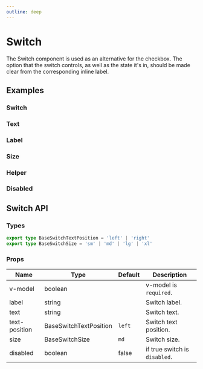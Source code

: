 ```yaml
---
outline: deep
---
```


<script setup lang="ts">
import SwitchExample from './demo/switch/switch-example.vue'
import SwitchText from './demo/switch/switch-text.vue'
import SwitchLabel from './demo/switch/switch-label.vue'
import SwitchHelper from './demo/switch/switch-helper.vue'
import SwitchSize from './demo/switch/switch-size.vue'
import SwitchDisabled from './demo/switch/switch-disabled.vue'
</script>

# Switch

The Switch component is used as an alternative for the checkbox. The option that the switch controls, as well as the state it's in, should be made clear from the corresponding inline label.

## Examples

### Switch

<!--@include: ./demo/switch/switch-example.md-->

### Text

<!--@include: ./demo/switch/switch-text.md-->

### Label

<!--@include: ./demo/switch/switch-label.md-->

### Size

<!--@include: ./demo/switch/switch-size.md-->

### Helper

<!--@include: ./demo/switch/switch-helper.md-->

### Disabled

<!--@include: ./demo/switch/switch-disabled.md-->

## Switch API

### Types

```ts
export type BaseSwitchTextPosition = 'left' | 'right'
export type BaseSwitchSize = 'sm' | 'md' | 'lg' | 'xl'
```

### Props

| Name          | Type                   | Default | Description                   |
| ------------- | ---------------------- | ------- | ----------------------------- |
| v-model       | boolean                |         | v-model is `required`.        |
| label         | string                 |         | Switch label.                 |
| text          | string                 |         | Switch text.                  |
| text-position | BaseSwitchTextPosition | `left`  | Switch text position.         |
| size          | BaseSwitchSize         | `md`    | Switch size.                  |
| disabled      | boolean                | false   | if true switch is `disabled`. |
